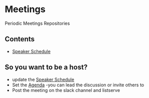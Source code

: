 # Meetings

Periodic Meetings Repositories

## Contents

* [Speaker Schedule](./speaker-schedule.md)

## So you want to be a host?

* update the [Speaker Schedule](./speaker-schedule.md)
* Set the [Agenda](./YYYY-MM-DD_meeting.md) -you can lead the discussion or
  invite others to
* Post the meeting on the slack channel and listserve
